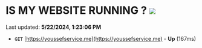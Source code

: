 # IS MY WEBSITE RUNNING ? [![](https://img.shields.io/static/v1?label=Sponsor&message=%E2%9D%A4&logo=GitHub&color=%23fe8e86)](https://github.com/sponsors/<username>)

Last updated: **5/22/2024, 1:23:06 PM**

- `GET` [https://youssefservice.me](https://youssefservice.me) - **Up** (167ms)
